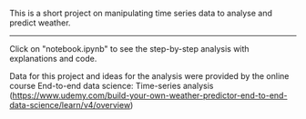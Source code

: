 This is a short project on manipulating time series data to analyse and predict weather. 


---
Click on "notebook.ipynb" to see the step-by-step analysis with explanations and code.

Data for this project and ideas for the analysis were provided by the online course End-to-end data science: Time-series analysis (https://www.udemy.com/build-your-own-weather-predictor-end-to-end-data-science/learn/v4/overview)

